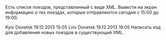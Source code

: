 Есть список поездов, представленный с виде XML. Вывести на экран информацию о тех поездах, которые
отправляются сегодня с 15:00 до 19:00.
<?xml version="1.0" encoding="UTF-8"?>
<trains>
<train id=“1”>
<from>Kyiv</from>
<to>Donetsk</to>
<date>19.12.2013</date>
<departure>15:05</departure>
</train>
<train id=“2”>
<from>Lviv</from>
<to>Donetsk</to>
<date>19.12.2013</date>
<departure>19:05</departure>
</train>
</trains>
Написать код для добавления новых поездов в существующий XML.